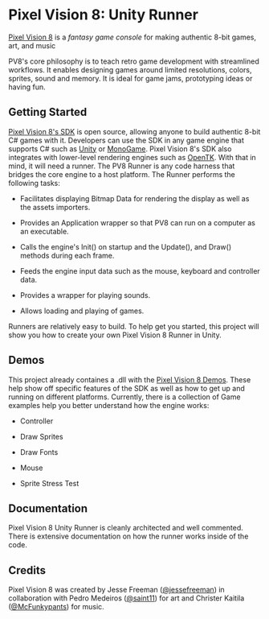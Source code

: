 # Pixel Vision 8: Unity Runner

[Pixel Vision 8](http://pixelvision8.com) is a *fantasy game console* for making authentic 8-bit games, art, and music

PV8's core philosophy is to teach retro game development with streamlined workflows. It enables designing games around limited resolutions, colors, sprites, sound and memory. It is ideal for game jams, prototyping ideas or having fun.

## Getting Started

[Pixel Vision 8's SDK](https://gitlab.com/PixelVision8/SDK) is open source, allowing anyone to build authentic 8-bit C# games with it. Developers can use the SDK in any game engine that supports C# such as [Unity](https://unity3d.com) or [MonoGame](https://github.com/MonoGame/MonoGame). Pixel Vision 8's SDK also integrates with lower-level rendering engines such as [OpenTK](https://github.com/opentk/opentk). With that in mind, it will need a runner. The PV8 Runner is any code harness that bridges the core engine to a host platform. The Runner performs the following tasks:

* Facilitates displaying Bitmap Data for rendering the display as well as the assets importers.

* Provides an Application wrapper so that PV8 can run on a computer as an executable.

* Calls the engine's Init() on startup and the Update(), and Draw() methods during each frame.

* Feeds the engine input data such as the mouse, keyboard and controller data.

* Provides a wrapper for playing sounds.

* Allows loading and playing of games.

Runners are relatively easy to build. To help get you started, this project will show you how to create your own Pixel Vision 8 Runner in Unity.

## Demos

This project already containes a .dll with the [Pixel Vision 8 Demos](https://gitlab.com/PixelVision8/Demos). These help show off specific features of the SDK as well as how to get up and running on different platforms. Currently, there is a collection of Game examples help you better understand how the engine works:

* Controller

* Draw Sprites

* Draw Fonts

* Mouse

* Sprite Stress Test

## Documentation

Pixel Vision 8 Unity Runner is cleanly architected and well commented. There is extensive documentation on how the runner works inside of the code.

## Credits

Pixel Vision 8 was created by Jesse Freeman ([@jessefreeman](http://twitter.com/jessefreeman)) in collaboration with Pedro Medeiros ([@saint11](http://twitter.com/saint11)) for art and Christer Kaitila ([@McFunkypants](http://twitter.com/McFunkypants)) for music.